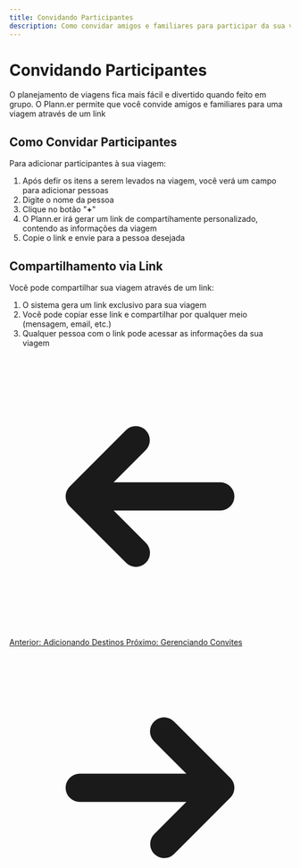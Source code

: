 ```yaml
---
title: Convidando Participantes
description: Como convidar amigos e familiares para participar da sua viagem.
---
```


# Convidando Participantes

O planejamento de viagens fica mais fácil e divertido quando feito em grupo. O Plann.er permite que você convide amigos e familiares para uma viagem através de um link

## Como Convidar Participantes

Para adicionar participantes à sua viagem:

1. Após defir os itens a serem levados na viagem, você verá um campo para adicionar pessoas
2. Digite o nome da pessoa
3. Clique no botão "**+**"
4. O Plann.er irá gerar um link de compartihamente personalizado, contendo as informações da viagem
5. Copie o link e envie para a pessoa desejada

## Compartilhamento via Link

Você pode compartilhar sua viagem através de um link:

1. O sistema gera um link exclusivo para sua viagem
2. Você pode copiar esse link e compartilhar por qualquer meio (mensagem, email, etc.)
3. Qualquer pessoa com o link pode acessar as informações da sua viagem

<div class="flex justify-between mt-8">
  <a href="/trips/adding-destinations/" class="inline-flex items-center justify-center py-2 px-4 bg-zinc-700 hover:bg-zinc-600 text-zinc-100 rounded-lg font-medium transition-colors">
    <svg xmlns="http://www.w3.org/2000/svg" class="mr-2 h-5 w-5" viewBox="0 0 20 20" fill="currentColor">
      <path fill-rule="evenodd" d="M9.707 14.707a1 1 0 01-1.414 0l-4-4a1 1 0 010-1.414l4-4a1 1 0 011.414 1.414L7.414 9H15a1 1 0 110 2H7.414l2.293 2.293a1 1 0 010 1.414z" clip-rule="evenodd" />
    </svg>
    Anterior: Adicionando Destinos
  </a>
  <a href="/guests/managing-invites/" class="inline-flex items-center justify-center py-2 px-4 bg-lime-500 hover:bg-lime-600 text-zinc-900 rounded-lg font-medium transition-colors">
    Próximo: Gerenciando Convites
    <svg xmlns="http://www.w3.org/2000/svg" class="ml-2 h-5 w-5" viewBox="0 0 20 20" fill="currentColor">
      <path fill-rule="evenodd" d="M10.293 5.293a1 1 0 011.414 0l4 4a1 1 0 010 1.414l-4 4a1 1 0 01-1.414-1.414L12.586 11H5a1 1 0 110-2h7.586l-2.293-2.293a1 1 0 010-1.414z" clip-rule="evenodd" />
    </svg>
  </a>
</div>

